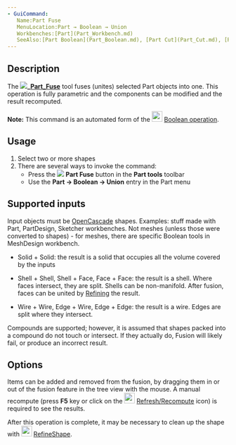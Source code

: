 ```yaml
---
- GuiCommand:
   Name:Part Fuse
   MenuLocation:Part → Boolean → Union
   Workbenches:[Part](Part_Workbench.md)
   SeeAlso:[Part Boolean](Part_Boolean.md), [Part Cut](Part_Cut.md), [Part Common](Part_Common.md)
---
```


## Description

The **![](images/)_[Part_Fuse](Part_Fuse.md)** tool fuses (unites) selected Part objects into one. This operation is fully parametric and the components can be modified and the result recomputed.

**Note:** This command is an automated form of the <img alt="" src=images/Part_Boolean.svg  style="width:24px;"> [Boolean operation](Part_Boolean.md).

## Usage

1.  Select two or more shapes
2.  There are several ways to invoke the command:
    -   Press the **![](images/) Part Fuse** button in the **Part tools** toolbar
    -   Use the **Part → Boolean → Union** entry in the Part menu

## Supported inputs 

Input objects must be [OpenCascade](OpenCascade.md) shapes. Examples: stuff made with Part, PartDesign, Sketcher workbenches. Not meshes (unless those were converted to shapes) - for meshes, there are specific Boolean tools in MeshDesign workbench.

-   Solid + Solid: the result is a solid that occupies all the volume covered by the inputs

-   Shell + Shell, Shell + Face, Face + Face: the result is a shell. Where faces intersect, they are split. Shells can be non-manifold. After fusion, faces can be united by [Refining](Part_RefineShape.md) the result.

-   Wire + Wire, Edge + Wire, Edge + Edge: the result is a wire. Edges are split where they intersect.

Compounds are supported; however, it is assumed that shapes packed into a compound do not touch or intersect. If they actually do, Fusion will likely fail, or produce an incorrect result.

## Options

Items can be added and removed from the fusion, by dragging them in or out of the fusion feature in the tree view with the mouse. A manual recompute (press **F5** key or click on the <img alt="" src=images/Std_Refresh.svg  style="width:24px;"> [Refresh/Recompute](Std_Refresh.md) icon) is required to see the results.

After this operation is complete, it may be necessary to clean up the shape with <img alt="" src=images/Part_RefineShape.svg  style="width:24px;"> [RefineShape](Part_RefineShape.md).





  
